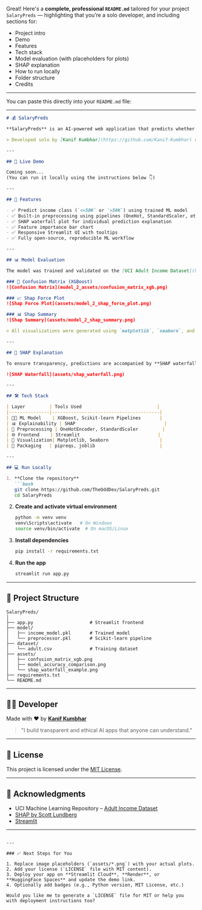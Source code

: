 Great! Here's a **complete, professional `README.md`** tailored for your project `SalaryPreds` — highlighting that you’re a solo developer, and including sections for:

* Project intro
* Demo
* Features
* Tech stack
* Model evaluation (with placeholders for plots)
* SHAP explanation
* How to run locally
* Folder structure
* Credits

---

You can paste this directly into your `README.md` file:

---

````markdown
# 💰 SalaryPreds

**SalaryPreds** is an AI-powered web application that predicts whether a person earns more than $50,000 per year based on U.S. Census data. Built with a focus on **explainability**, the app not only makes predictions but also **visualizes the top features driving the decision using SHAP**.

> Developed solo by [Kanif Kumbhar](https://github.com/Kanif-Kumbhar) as a demonstration of full-stack ML deployment with Streamlit and XGBoost.

---

## 🚀 Live Demo

Coming soon...  
(You can run it locally using the instructions below 👇)

---

## 🎯 Features

- ✅ Predict income class (`<=50K` or `>50K`) using trained ML model
- ✅ Built-in preprocessing using pipelines (OneHot, StandardScaler, etc.)
- ✅ SHAP waterfall plot for individual prediction explanation
- ✅ Feature importance bar chart
- ✅ Responsive Streamlit UI with tooltips
- ✅ Fully open-source, reproducible ML workflow

---

## 📊 Model Evaluation

The model was trained and validated on the [UCI Adult Income Dataset](https://archive.ics.uci.edu/ml/datasets/adult). Several models were evaluated before finalizing `XGBoost`.

### 📌 Confusion Matrix (XGBoost)
![Confusion Matrix](model_2_assets/confusion_matrix_xgb.png)

### 📈 Shap Force Plot
![Shap Force Plot](assets/model_2_shap_force_plot.png)

### 📊 Shap Summary
![Shap Summary](assets/model_2_shap_summary.png)

> All visualizations were generated using `matplotlib`, `seaborn`, and `shap`.

---

## 🧠 SHAP Explanation

To ensure transparency, predictions are accompanied by **SHAP waterfall plots** explaining how each input feature influenced the decision.

![SHAP Waterfall](assets/shap_waterfall.png)

---

## 🛠 Tech Stack

| Layer         | Tools Used                            |
|---------------|----------------------------------------|
| 👨‍💻 ML Model    | XGBoost, Scikit-learn Pipelines       |
| 📊 Explainability | SHAP                                 |
| 🧪 Preprocessing | OneHotEncoder, StandardScaler         |
| 🌐 Frontend    | Streamlit                             |
| 🔎 Visualization| Matplotlib, Seaborn                   |
| 🐍 Packaging   | pipreqs, joblib                        |

---

## 💻 Run Locally

1. **Clone the repository**
   ```bash
   git clone https://github.com/TheOddDev/SalaryPreds.git
   cd SalaryPreds
````

2. **Create and activate virtual environment**

   ```bash
   python -m venv venv
   venv\Scripts\activate   # On Windows
   source venv/bin/activate  # On macOS/Linux
   ```

3. **Install dependencies**

   ```bash
   pip install -r requirements.txt
   ```

4. **Run the app**

   ```bash
   streamlit run app.py
   ```

---

## 📁 Project Structure

```
SalaryPreds/
│
├── app.py                     # Streamlit frontend
├── model/
│   ├── income_model.pkl       # Trained model
│   └── preprocessor.pkl       # Scikit-learn pipeline
├── dataset/
│   └── adult.csv              # Training dataset
├── assets/
│   ├── confusion_matrix_xgb.png
│   ├── model_accuracy_comparison.png
│   └── shap_waterfall_example.png
├── requirements.txt
└── README.md
```

---

## 🧑‍💻 Developer

Made with ❤️ by **[Kanif Kumbhar](https://github.com/Kanif-Kumbhar)**

> "I build transparent and ethical AI apps that anyone can understand."

---

## 📜 License

This project is licensed under the [MIT License](LICENSE).

---

## 🙌 Acknowledgments

* UCI Machine Learning Repository – [Adult Income Dataset](https://archive.ics.uci.edu/ml/datasets/adult)
* [SHAP by Scott Lundberg](https://github.com/slundberg/shap)
* [Streamlit](https://streamlit.io/)

---

```

---

### ✅ Next Steps for You

1. Replace image placeholders (`assets/*.png`) with your actual plots.
2. Add your license (`LICENSE` file with MIT content).
3. Deploy your app on **Streamlit Cloud**, **Render**, or **HuggingFace Spaces** and update the demo link.
4. Optionally add badges (e.g., Python version, MIT License, etc.)

Would you like me to generate a `LICENSE` file for MIT or help you with deployment instructions too?
```
